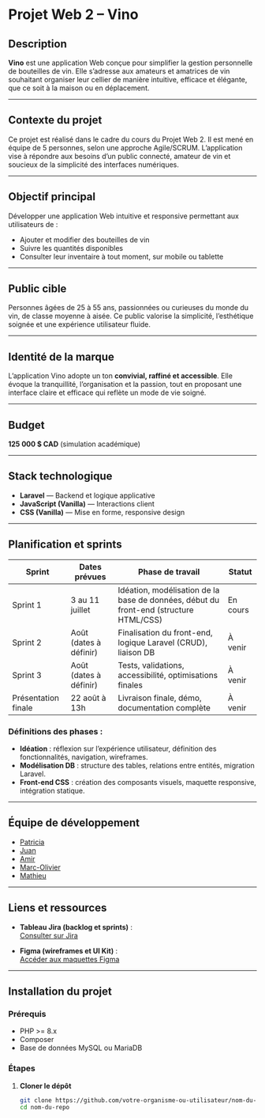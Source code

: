 # Projet Web 2 – Vino

## Description

**Vino** est une application Web conçue pour simplifier la gestion personnelle de bouteilles de vin. Elle s’adresse aux amateurs et amatrices de vin souhaitant organiser leur cellier de manière intuitive, efficace et élégante, que ce soit à la maison ou en déplacement.

---

## Contexte du projet

Ce projet est réalisé dans le cadre du cours du Projet Web 2. Il est mené en équipe de 5 personnes, selon une approche Agile/SCRUM. L’application vise à répondre aux besoins d’un public connecté, amateur de vin et soucieux de la simplicité des interfaces numériques.

---

## Objectif principal

Développer une application Web intuitive et responsive permettant aux utilisateurs de :

- Ajouter et modifier des bouteilles de vin
- Suivre les quantités disponibles
- Consulter leur inventaire à tout moment, sur mobile ou tablette

---

## Public cible

Personnes âgées de 25 à 55 ans, passionnées ou curieuses du monde du vin, de classe moyenne à aisée. Ce public valorise la simplicité, l’esthétique soignée et une expérience utilisateur fluide.

---

## Identité de la marque

L’application Vino adopte un ton **convivial, raffiné et accessible**. Elle évoque la tranquillité, l’organisation et la passion, tout en proposant une interface claire et efficace qui reflète un mode de vie soigné.

---

## Budget

**125 000 $ CAD** (simulation académique)

---

## Stack technologique

- **Laravel** — Backend et logique applicative
- **JavaScript (Vanilla)** — Interactions client
- **CSS (Vanilla)** — Mise en forme, responsive design

---

## Planification et sprints

| Sprint        | Dates prévues        | Phase de travail                          | Statut         |
|---------------|----------------------|--------------------------------------------|----------------|
| Sprint 1      | 3 au 11 juillet      | Idéation, modélisation de la base de données, début du front-end (structure HTML/CSS) | En cours       |
| Sprint 2      | Août (dates à définir) | Finalisation du front-end, logique Laravel (CRUD), liaison DB     | À venir        |
| Sprint 3      | Août (dates à définir) | Tests, validations, accessibilité, optimisations finales           | À venir        |
| Présentation finale | 22 août à 13h     | Livraison finale, démo, documentation complète                     | À venir        |

### Définitions des phases :

- **Idéation** : réflexion sur l’expérience utilisateur, définition des fonctionnalités, navigation, wireframes.
- **Modélisation DB** : structure des tables, relations entre entités, migration Laravel.
- **Front-end CSS** : création des composants visuels, maquette responsive, intégration statique.

---

## Équipe de développement

- [Patricia](https://github.com/patrihow)
- [Juan](https://github.com/juahzm)
- [Amir](https://github.com/Amir-nkn)
- [Marc-Olivier](https://github.com/marcbab01)
- [Mathieu](https://github.com/TekGeekdev)

---

## Liens et ressources

- **Tableau Jira (backlog et sprints)** :  
  [Consulter sur Jira](https://mledeurpro.atlassian.net/jira/software/projects/VC/boards/35/backlog?selectedIssue=VC-81)

- **Figma (wireframes et UI Kit)** :  
  [Accéder aux maquettes Figma](https://www.figma.com/design/HHrsRRWO9t79pcInTcjRyU/Website-Wireframes-UI-Kit-%7C-BRIX-Templates--Community-?node-id=1-127&t=cvS6Xi03X1L7HAkS-1)

---

## Installation du projet

### Prérequis

- PHP >= 8.x  
- Composer  
- Base de données MySQL ou MariaDB

### Étapes

1. **Cloner le dépôt**

   ```bash
   git clone https://github.com/votre-organisme-ou-utilisateur/nom-du-repo.git
   cd nom-du-repo
